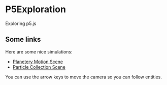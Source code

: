 # P5Exploration
Exploring p5.js

## Some links

Here are some nice simulations:

- [Planetery Motion Scene](https://devdudesami.github.io/P5Exploration/physics-engine/PlaneteryMotion.html)
- [Particle Collection Scene](https://devdudesami.github.io/P5Exploration/physics-engine/ParticleCollection.html)

You can use the arrow keys to move the camera so you can follow entities.
